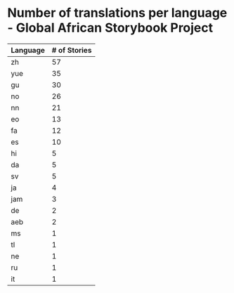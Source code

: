 # Number of translations per language - Global African Storybook Project

Language | # of Stories
-------- | ------------
zh | 57
yue | 35
gu | 30
no | 26
nn | 21
eo | 13
fa | 12
es | 10
hi | 5
da | 5
sv | 5
ja | 4
jam | 3
de | 2
aeb | 2
ms | 1
tl | 1
ne | 1
ru | 1
it | 1
